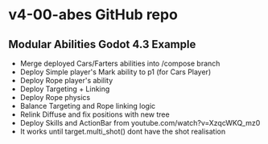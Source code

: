 # v4-00-abes GitHub repo 
## Modular Abilities Godot 4.3 Example
- Merge deployed Cars/Farters abilities into /compose branch
- Deploy Simple player's Mark ability to p1 (for Cars Player)
- Deploy Rope player's ability
- Deploy Targeting + Linking
- Deploy Rope physics
- Balance Targeting and Rope linking logic
- Relink Diffuse and fix positions with new tree
- Deploy Skills and ActionBar from youtube.com/watch?v=XzqcWKQ_mz0
- It works until target.multi_shot() dont have the shot realisation

